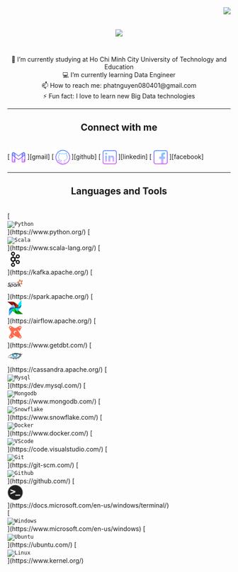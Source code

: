 <img align="right" src="https://komarev.com/ghpvc/?username=phatnguyen080401&color=blueviolet">

<h1 align="center">
  <a href="https://git.io/typing-svg">
    <img src="https://readme-typing-svg.herokuapp.com/?lines=Hello,+There!+%F0%9F%91%8B;This+is+Thanh+Phat....;Nice+to+meet+you!&center=true&size=30">
  </a>
</h1>

<p align="center">
  <br>
    🔭 I’m currently studying at Ho Chi Minh City University of Technology and Education
  <br>
    💻 I’m currently learning Data Engineer
  <br>
    📫 How to reach me: phatnguyen080401@gmail.com
  <br>
    ⚡ Fun fact: I love to learn new Big Data technologies 
</p>

<hr>
<h2 align="center">Connect with me</h2>
<br>
[<img align="center" title="Gmail" height="40px" src="./SocialLogo/Gmail.png" />][gmail]
[<img align="center" title="Github" height="40px" src="./SocialLogo/Github.png" />][github]
[<img align="center" title="Linkedin" height="40px" src="./SocialLogo/Linkedin.png" />][linkedin]
[<img align="center" title="Facebook" height="40px" src="./SocialLogo/Facebook.png" />][facebook]
<hr>

<h2 align="center">Languages and Tools</h2>
<br>
[<code>
<img title="Python" height="35" src="https://img.icons8.com/color/96/000000/python--v1.png">
</code>](https://www.python.org/)
[<code>
<img title="Scala" height="35" src="https://img.icons8.com/external-tal-revivo-color-tal-revivo/96/000000/external-scala-a-general-purpose-programming-language-with-strong-static-type-system-logo-color-tal-revivo.png">
</code>](https://www.scala-lang.org/)
[<code>
<img title="Apche Kafka" height="35" src="./Icons/apache-kafka.png">
</code>](https://kafka.apache.org/)
[<code>
<img title="Apche Spark" height="35" src="./Icons/apache-spark.png">
</code>](https://spark.apache.org/)
[<code>
<img title="Apche Airflow" height="35" src="./Icons/apache-airflow.png">
</code>](https://airflow.apache.org/)
[<code>
<img title="dbt" height="35" src="./Icons/dbt.png">
</code>](https://www.getdbt.com/)
[<code>
<img title="Apche Cassandra" height="35" src="./Icons/apache-cassandra.png">
</code>](https://cassandra.apache.org/)
[<code>
<img title="Mysql" height="35" src="https://img.icons8.com/color/96/000000/mysql-logo.png">
</code>](https://dev.mysql.com/)
[<code>
<img title="Mongodb" height="35" src="https://img.icons8.com/color/96/000000/mongodb.png">
</code>](https://www.mongodb.com/)
[<code>
<img title="Snowflake" height="35" src="https://img.icons8.com/external-photo3ideastudio-flat-photo3ideastudio/64/000000/external-snowflake-winter-photo3ideastudio-flat-photo3ideastudio-1.png">
</code>](https://www.snowflake.com/)
[<code>
<img title="Docker" height="35" src="https://img.icons8.com/color/96/000000/docker.png">
</code>](https://www.docker.com/)
[<code>
<img title="VScode" height="35" src="https://img.icons8.com/color/96/000000/visual-studio-code-2019.png">
</code>](https://code.visualstudio.com/)
[<code>
<img title="Git" height="35" src="https://img.icons8.com/color/240/000000/git.png">
</code>](https://git-scm.com/)
[<code>
<img title="Github" height="35" src="https://img.icons8.com/ios-glyphs/240/000000/github.png">
</code>](https://github.com/)
[<code>
<img title="Terminal" height="35" src="https://raw.githubusercontent.com/github/explore/80688e429a7d4ef2fca1e82350fe8e3517d3494d/topics/terminal/terminal.png">
</code>](https://docs.microsoft.com/en-us/windows/terminal/)
<br>
[<code>
<img title="Windows" height="35" src="https://img.icons8.com/color/240/000000/windows-10.png">
</code>](https://www.microsoft.com/en-us/windows)
[<code>
<img title="Ubuntu" height="35" src="https://img.icons8.com/color/96/000000/ubuntu--v1.png">
</code>](https://ubuntu.com/)
[<code>
<img title="Linux" height="35" src="https://img.icons8.com/color/96/000000/linux.png">
</code>](https://www.kernel.org/)


[gmail]: phatnguyen080401@gmail.com
[github]: https://github.com/phatnguyen080401
[linkedin]: https://www.linkedin.com/in/th%C3%A0nh-ph%C3%A1t-nguy%E1%BB%85n-0bba27217/
[facebook]: https://www.facebook.com/thanhphat.nguyen.182/